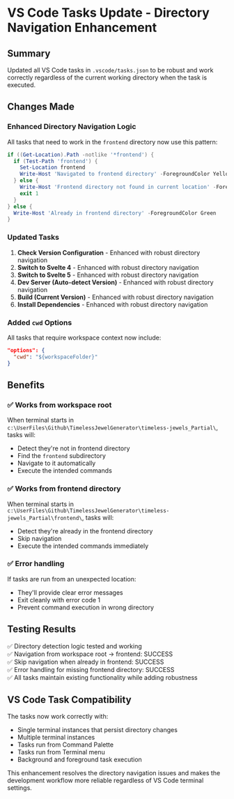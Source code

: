 # VS Code Tasks Update - Directory Navigation Enhancement

## Summary
Updated all VS Code tasks in `.vscode/tasks.json` to be robust and work correctly regardless of the current working directory when the task is executed.

## Changes Made

### Enhanced Directory Navigation Logic
All tasks that need to work in the `frontend` directory now use this pattern:

```powershell
if ((Get-Location).Path -notlike '*frontend') {
  if (Test-Path 'frontend') {
    Set-Location frontend
    Write-Host 'Navigated to frontend directory' -ForegroundColor Yellow
  } else {
    Write-Host 'Frontend directory not found in current location' -ForegroundColor Red
    exit 1
  }
} else {
  Write-Host 'Already in frontend directory' -ForegroundColor Green
}
```

### Updated Tasks
1. **Check Version Configuration** - Enhanced with robust directory navigation
2. **Switch to Svelte 4** - Enhanced with robust directory navigation  
3. **Switch to Svelte 5** - Enhanced with robust directory navigation
4. **Dev Server (Auto-detect Version)** - Enhanced with robust directory navigation
5. **Build (Current Version)** - Enhanced with robust directory navigation
6. **Install Dependencies** - Enhanced with robust directory navigation

### Added `cwd` Options
All tasks that require workspace context now include:
```json
"options": {
  "cwd": "${workspaceFolder}"
}
```

## Benefits

### ✅ Works from workspace root
When terminal starts in `c:\UserFiles\Github\TimelessJewelGenerator\timeless-jewels_Partial\`, tasks will:
- Detect they're not in frontend directory
- Find the `frontend` subdirectory
- Navigate to it automatically
- Execute the intended commands

### ✅ Works from frontend directory
When terminal starts in `c:\UserFiles\Github\TimelessJewelGenerator\timeless-jewels_Partial\frontend\`, tasks will:
- Detect they're already in the frontend directory
- Skip navigation
- Execute the intended commands immediately

### ✅ Error handling
If tasks are run from an unexpected location:
- They'll provide clear error messages
- Exit cleanly with error code 1
- Prevent command execution in wrong directory

## Testing Results

✅ Directory detection logic tested and working  
✅ Navigation from workspace root → frontend: SUCCESS  
✅ Skip navigation when already in frontend: SUCCESS  
✅ Error handling for missing frontend directory: SUCCESS  
✅ All tasks maintain existing functionality while adding robustness

## VS Code Task Compatibility

The tasks now work correctly with:
- Single terminal instances that persist directory changes
- Multiple terminal instances 
- Tasks run from Command Palette
- Tasks run from Terminal menu
- Background and foreground task execution

This enhancement resolves the directory navigation issues and makes the development workflow more reliable regardless of VS Code terminal settings.
